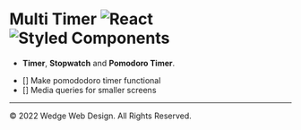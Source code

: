 # Multi Timer ![React](https://img.shields.io/badge/react-%2320232a.svg?style=for-the-badge&logo=react&logoColor=%2361DAFB) ![Styled Components](https://img.shields.io/badge/styled--components-DB7093?style=for-the-badge&logo=styled-components&logoColor=white)

* **Timer**, **Stopwatch** and **Pomodoro Timer**.

- [] Make pomododoro timer functional
- [] Media queries for smaller screens

- - -
© 2022 Wedge Web Design. All Rights Reserved.

